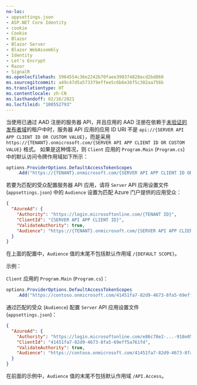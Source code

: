 ```yaml
---
no-loc:
- appsettings.json
- ASP.NET Core Identity
- cookie
- Cookie
- Blazor
- Blazor Server
- Blazor WebAssembly
- Identity
- Let's Encrypt
- Razor
- SignalR
ms.openlocfilehash: 5964554c36e2242b70faee390374828acd2bd860
ms.sourcegitcommit: a49c47d5a573379effee5c6b6e36f5c302aa756b
ms.translationtype: HT
ms.contentlocale: zh-CN
ms.lasthandoff: 02/16/2021
ms.locfileid: "100552793"
---
```

当使用已通过 AAD 注册的服务器 API，并且应用的 AAD 注册在依赖于[未验证的发布者域](/azure/active-directory/develop/howto-configure-publisher-domain)的租户中时，服务器 API 应用的应用 ID URI 不是 `api://{SERVER API APP CLIENT ID OR CUSTOM VALUE}`，而是采用 `https://{TENANT}.onmicrosoft.com/{SERVER API APP CLIENT ID OR CUSTOM VALUE}` 格式。 如果是这种情况，则 `Client` 应用的 `Program.Main` (`Program.cs`) 中的默认访问令牌作用域如下所示：

```csharp
options.ProviderOptions.DefaultAccessTokenScopes
    .Add("https://{TENANT}.onmicrosoft.com/{SERVER API APP CLIENT ID OR CUSTOM VALUE}/{DEFAULT SCOPE}");
```

若要为匹配的受众配置服务器 API 应用，请将 `Server` API 应用设置文件 (`appsettings.json`) 中的 `Audience` 设置为匹配 Azure 门户提供的应用受众：

```json
{
  "AzureAd": {
    "Authority": "https://login.microsoftonline.com/{TENANT ID}",
    "ClientId": "{SERVER API APP CLIENT ID}",
    "ValidateAuthority": true,
    "Audience": "https://{TENANT}.onmicrosoft.com/{SERVER API APP CLIENT ID OR CUSTOM VALUE}"
  }
}
```

在上面的配置中，`Audience` 值的末尾不包括默认作用域 `/{DEFAULT SCOPE}`。

示例：

`Client` 应用的 `Program.Main` (`Program.cs`)：

```csharp
options.ProviderOptions.DefaultAccessTokenScopes
    .Add("https://contoso.onmicrosoft.com/41451fa7-82d9-4673-8fa5-69eff5a761fd/API.Access");
```

通过匹配的受众 (`Audience`) 配置 `Server` API 应用设置文件 (`appsettings.json`)：

```json
{
  "AzureAd": {
    "Authority": "https://login.microsoftonline.com/e86c78e2-...-918e0565a45e",
    "ClientId": "41451fa7-82d9-4673-8fa5-69eff5a761fd",
    "ValidateAuthority": true,
    "Audience": "https://contoso.onmicrosoft.com/41451fa7-82d9-4673-8fa5-69eff5a761fd"
  }
}
```

在前面的示例中，`Audience` 值的末尾不包括默认作用域 `/API.Access`。
